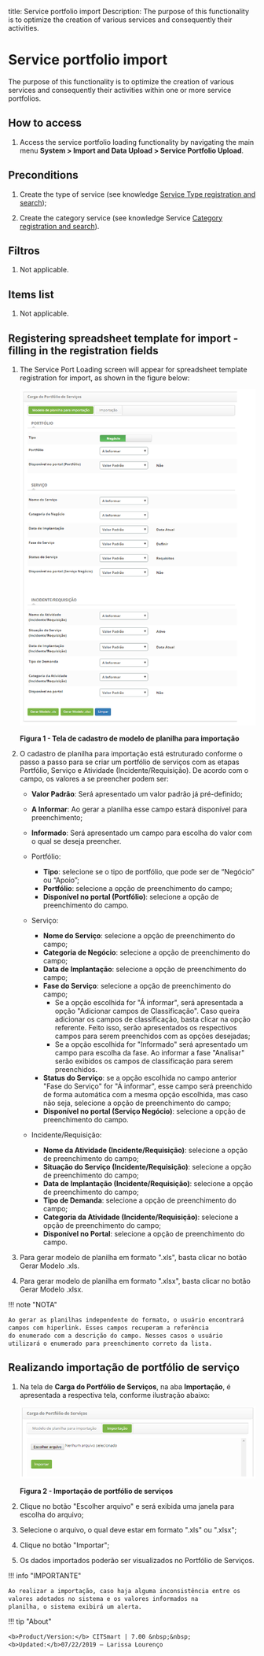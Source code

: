 title: Service portfolio import
Description: The purpose of this functionality is to optimize the creation of various services and consequently their activities.
# Service portfolio import

The purpose of this functionality is to optimize the creation of various services and consequently their activities within one or 
more service portfolios.

How to access
-----------------

1. Access the service portfolio loading functionality by navigating the main menu 
**System > Import and Data Upload > Service Portfolio Upload**.

Preconditions
----------------

1. Create the type of service (see knowledge [Service Type registration and search](/en-us/citsmart-platform-7/processes/portfolio-and-catalog/type-service.html));

2. Create the category service (see knowledge Service [Category registration and search](/en-us/citsmart-platform-7/processes/portfolio-and-catalog/service-category.html)).

Filtros
---------

1. Not applicable.

Items list
-------------------

1. Not applicable.

Registering spreadsheet template for import - filling in the registration fields
---------------------------------------------------------------------------------------

1. The Service Port Loading screen will appear for spreadsheet template registration for import, as shown in the figure below:

    ![Cadastro](images/car-port.img1.png)
    
    **Figura 1 - Tela de cadastro de modelo de planilha para importação**
    
2. O cadastro de planilha para importação está estruturado conforme o passo a passo para se criar um portfólio de serviços com as
etapas Portfólio, Serviço e Atividade (Incidente/Requisição). De acordo com o campo, os valores a se preencher podem ser:

    - **Valor Padrão**: Será apresentado um valor padrão já pré-definido;
    - **A Informar**: Ao gerar a planilha esse campo estará disponível para preenchimento;
    - **Informado**: Será apresentado um campo para escolha do valor com o qual se deseja preencher.
    
    - Portfólio:
        - **Tipo**: selecione se o tipo de portfólio, que pode ser de “Negócio” ou “Apoio”;
        - **Portfólio**: selecione a opção de preenchimento do campo;
        - **Disponível no portal (Portfólio)**: selecione a opção de preenchimento do campo.
        
    - Serviço:
        - **Nome do Serviço**: selecione a opção de preenchimento do campo;
        - **Categoria de Negócio**: selecione a opção de preenchimento do campo;
        - **Data de Implantação**: selecione a opção de preenchimento do campo;
        - **Fase do Serviço**: selecione a opção de preenchimento do campo;
            - Se a opção escolhida for "Á informar", será apresentada a opção "Adicionar campos de Classificação". Caso queira 
            adicionar os campos de classificação, basta clicar na opção referente. Feito isso, serão apresentados os respectivos
            campos para serem preenchidos com as opções desejadas;
            - Se a opção escolhida for "Informado" será apresentado um campo para escolha da fase. Ao informar a fase "Analisar" 
            serão exibidos os campos de classificação para serem preenchidos.
        - **Status do Serviço**: se a opção escolhida no campo anterior "Fase do Serviço" for "Á informar", esse campo será 
        preenchido de forma automática com a mesma opção escolhida, mas caso não seja, selecione a opção de preenchimento do
        campo;
        - **Disponível no portal (Serviço Negócio)**: selecione a opção de preenchimento do campo.
        
    - Incidente/Requisição:
        - **Nome da Atividade (Incidente/Requisição)**: selecione a opção de preenchimento do campo;
        - **Situação do Serviço (Incidente/Requisição)**: selecione a opção de preenchimento do campo;
        - **Data de Implantação (Incidente/Requisição)**: selecione a opção de preenchimento do campo;
        - **Tipo de Demanda**: selecione a opção de preenchimento do campo;
        - **Categoria da Atividade (Incidente/Requisição)**: selecione a opção de preenchimento do campo;
        - **Disponível no Portal**: selecione a opção de preenchimento do campo.
        
3. Para gerar modelo de planilha em formato ".xls", basta clicar no botão Gerar Modelo .xls.

4. Para gerar modelo de planilha em formato ".xlsx", basta clicar no botão Gerar Modelo .xlsx.

!!! note "NOTA"

    Ao gerar as planilhas independente do formato, o usuário encontrará campos com hiperlink. Esses campos recuperam a referência
    do enumerado com a descrição do campo. Nesses casos o usuário utilizará o enumerado para preenchimento correto da lista.
    
Realizando importação de portfólio de serviço
------------------------------------------------

1. Na tela de **Carga do Portfólio de Serviços**, na aba **Importação**, é apresentada a respectiva tela, conforme ilustração 
abaixo:

    ![Importação](images/car-port.img2.png)
    
    **Figura 2 - Importação de portfólio de serviços**
    
2. Clique no botão "Escolher arquivo" e será exibida uma janela para escolha do arquivo;

3. Selecione o arquivo, o qual deve estar em formato ".xls" ou ".xlsx";

4. Clique no botão "Importar";

5. Os dados importados poderão ser visualizados no Portfólio de Serviços.

!!! info "IMPORTANTE"

    Ao realizar a importação, caso haja alguma inconsistência entre os valores adotados no sistema e os valores informados na 
    planilha, o sistema exibirá um alerta.
    
!!! tip "About"

    <b>Product/Version:</b> CITSmart | 7.00 &nbsp;&nbsp;
    <b>Updated:</b>07/22/2019 – Larissa Lourenço
